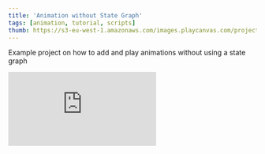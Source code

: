 ```yaml
---
title: 'Animation without State Graph'
tags: [animation, tutorial, scripts]
thumb: https://s3-eu-west-1.amazonaws.com/images.playcanvas.com/projects/12/841793/1ED6A8-image-75.jpg
---
```

Example project on how to add and play animations without using a state graph
<div className="iframe-container">
    <iframe loading="lazy" src="https://playcanv.as/p/xrWromyG/" title="Animation without State Graph" webkitallowfullscreen="true" mozallowfullscreen="true" allow="autoplay" allowfullscreen="true" allowvr="" scrolling="no" frameborder="0" />
</div>

